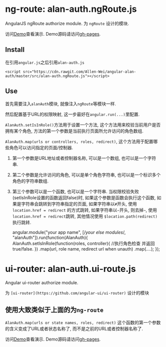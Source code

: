 ﻿# ng-route: alan-auth.ngRoute.js

AngularJS ngRoute authorize module.
为 `ngRoute` 设计的模块.

访问[Demo](http://github.alanwei.net/angular-alan-auth/ngRoute/app.html)查看演示. Demo源码请访问[gh-pages](https://github.com/Allen-Wei/angular-alan-auth/tree/gh-pages).

## Install
	
在引用`angular.js`之后引用`alan-auth.js`

	<script src="https://cdn.rawgit.com/Allen-Wei/angular-alan-auth/master/src/alan-auth.ngRoute.js"></script>

## Use

首先需要注入`alanAuth`模块, 就像注入`ngRoute`等模块一样.

然后配置基于URL的权限映射, 这一步最好在`angular.run(...)`里配置.

`AlanAuth.setIsInRole()`方法用于设置一个方法, 这个方法用来校验当前用户是否拥有某个角色, 方法的第一个参数是当前执行页面所允许访问的角色数组.

`AlanAuth.map(urls or controllers, roles, redirect)`, 这个方法用于配置哪些角色可以访问指定的页面/控制器.

1. 第一个参数是URL地址或者控制器名称, 可以是一个数组, 也可以是一个字符串.
2. 第二个参数是允许访问的角色, 可以是单个角色字符串, 也可以是一个标识多个角色的字符串数组.
3. 第三个参数可以是一个函数, 也可以是一个字符串. 当权限校验失败(setIsInRole设置的函数返回false)时, 如果这个参数是函数会执行这个函数, 如果是字符串会跳转到字符串指定的页面, 如果字符串以`#`开头, 使用 `location.href = redirect` 的方式跳转, 如果字符串以`~`开头, 则去掉`~`, 使用 `location.href = redirect`跳转, 其他情况使用 `$location.path(redirect)` 执行跳转.


	angular.module("your app name", [/*your else modules*/, "alanAuth"]).run(function(AlanAuth){
		AlanAuth.setIsInRole(function(roles, controller){
			//执行角色检查 并返回true/false.
		})
		.map(url, role name, redirect url when unauth)
		.map(....);
	});
	

# ui-router: alan-auth.ui-route.js

Angular ui-router authorize module.

为 `[ui-router](https://github.com/angular-ui/ui-router)` 设计的模块

## 使用大致类似于上面的为`ng-route`


`AlanAuth.map(urls or state names, roles, redirect)` 这个函数的第一个参数的含义变成了URL或者状态名称了, 而不是之前的URL或者控制器名称了.

访问[Demo](http://github.alanwei.net/angular-alan-auth/ui.router/app.html)查看演示. Demo源码请访问[gh-pages](https://github.com/Allen-Wei/angular-alan-auth/tree/gh-pages).